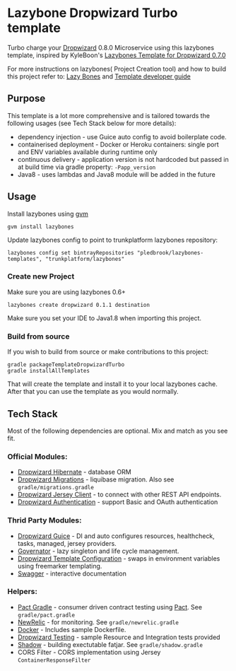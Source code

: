 # Lazybone Dropwizard Turbo template
Turbo charge your [Dropwizard](dropwizard.io) 0.8.0 Microservice using this lazybones template, inspired by KyleBoon's
[Lazybones Template for Dropwizard 0.7.0](https://github.com/kyleboon/lazybones-dropwizard-template)

For more instructions on lazybones( Project Creation tool) and how to build this project refer to:
[Lazy Bones](https://github.com/pledbrook/lazybones)
and [Template developer guide](https://github.com/pledbrook/lazybones/wiki/Template-developers-guide)

## Purpose
This template is a lot more comprehensive and is tailored towards the following usages (see Tech Stack below for more details):

 * dependency injection - use Guice auto config to avoid boilerplate code.
 * containerised deployment - Docker or Heroku containers: single port and ENV variables available during runtime only
 * continuous delivery - application version is not hardcoded but passed in at build time via gradle property: `-Papp_version`
 * Java8 - uses lambdas and Java8 module will be added in the future

## Usage
Install lazybones using [gvm](http://gvmtool.net/)

    gvm install lazybones

Update lazybones config to point to trunkplatform lazybones repository:

    lazybones config set bintrayRepositories "pledbrook/lazybones-templates", "trunkplatform/lazybones"

### Create new Project
Make sure you are using lazybones 0.6+

    lazybones create dropwizard 0.1.1 destination

Make sure you set your IDE to Java1.8 when importing this project.

### Build from source
If you wish to build from source or make contributions to this project:

    gradle packageTemplateDropwizardTurbo
    gradle installAllTemplates

That will create the template and install it to your local lazybones cache. After that you can use the template as you would normally.

## Tech Stack
Most of the following dependencies are optional. Mix and match as you see fit.

### Official Modules:

 * [Dropwizard Hibernate](http://dropwizard.github.io/dropwizard/manual/hibernate.html) - database ORM
 * [Dropwizard Migrations](http://dropwizard.github.io/dropwizard/manual/migrations.html) - liquibase migration. Also see `gradle/migrations.gradle`
 * [Dropwizard Jersey Client]() - to connect with other REST API endpoints.
 * [Dropwizard Authentication](http://dropwizard.github.io/dropwizard/manual/auth.html) - support Basic and OAuth authentication

### Thrid Party Modules:

 * [Dropwizard Guice](https://github.com/HubSpot/dropwizard-guice) - DI and auto configures resources, healthcheck, tasks, managed, jersey providers.
 * [Governator](https://github.com/Netflix/governator) - lazy singleton and life cycle management.
 * [Dropwizard Template Configuration](https://github.com/tkrille/dropwizard-template-config) - swaps in environment variables using freemarker templating.
 * [Swagger](http://swagger.io/) - interactive documentation

### Helpers:

 * [Pact Gradle](https://github.com/DiUS/pact-jvm/tree/master/pact-jvm-provider-gradle) - consumer driven contract testing using [Pact](https://github.com/realestate-com-au/pact). See `gradle/pact.gradle`
 * [NewRelic](http://newrelic.com/) - for monitoring. See `gradle/newrelic.gradle`
 * [Docker](https://www.docker.com/) - Includes sample Dockerfile.
 * [Dropwizard Testing](https://dropwizard.github.io/dropwizard/manual/testing.html) - sample Resource and Integration tests provided
 * [Shadow]() - building exectutable fatjar. See `gradle/shadow.gradle`
 * CORS Filter - CORS implementation using Jersey `ContainerResponseFilter`


